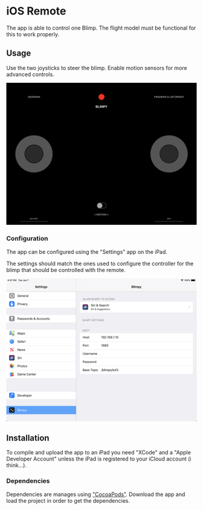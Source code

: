 # iOS Remote

The app is able to control one Blimp. The flight model must be functional for this to work properly.

## Usage

Use the two joysticks to steer the blimp. Enable motion sensors for more advanced controls.

![alt text](../../assets/pix/apps/ios-remote/ui.png)

### Configuration

The app can be configured using the "Settings" app on the iPad.

The settings should match the ones used to configure the controller for the blimp that should be controlled with the remote.

![alt text](../../assets/pix/apps/ios-remote/settings.png)

## Installation

To compile and upload the app to an iPad you need "XCode" and a "Apple Developer Account" unless the iPad is registered to your iCloud account (i think...).

### Dependencies

Dependencies are manages using ["CocoaPods"](https://cocoapods.org/app). Download the app and load the project in order to get the dependencies.
